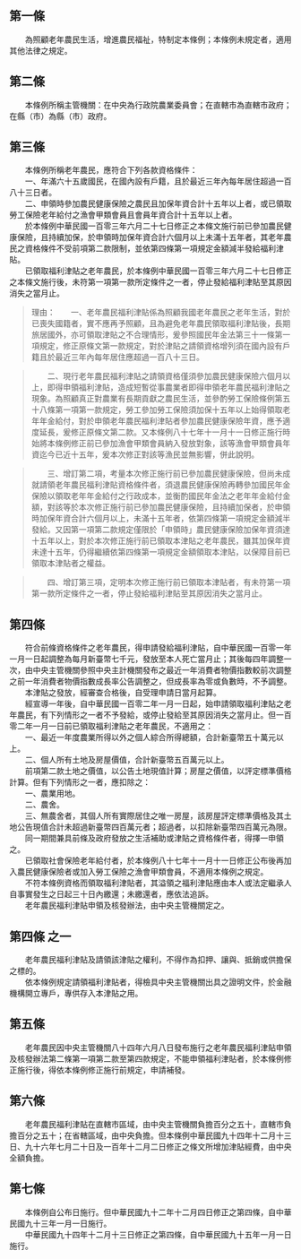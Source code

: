 第一條 
-------
　　為照顧老年農民生活，增進農民福祉，特制定本條例；本條例未規定者，適用其他法律之規定。  


第二條 
-------
　　本條例所稱主管機關：在中央為行政院農業委員會；在直轄市為直轄市政府；在縣（市）為縣（市）政府。  


第三條 
-------
　　本條例所稱老年農民，應符合下列各款資格條件：  
　　一、年滿六十五歲國民，在國內設有戶籍，且於最近三年內每年居住超過一百八十三日者。  
　　二、申領時參加農民健康保險之農民且加保年資合計十五年以上者，或已領取勞工保險老年給付之漁會甲類會員且會員年資合計十五年以上者。  
　　於本條例中華民國一百零三年六月二十七日修正之本條文施行前已參加農民健康保險，且持續加保，於申領時加保年資合計六個月以上未滿十五年者，其老年農民之資格條件不受前項第二款限制，並依第四條第一項規定金額減半發給福利津貼。  
　　已領取福利津貼之老年農民，於本條例中華民國一百零三年六月二十七日修正之本條文施行後，未符第一項第一款所定條件之一者，停止發給福利津貼至其原因消失之當月止。  
> 理由：　　一、老年農民福利津貼係為照顧我國老年農民之老年生活，對於已喪失國籍者，實不應再予照顧，且為避免老年農民領取福利津貼後，長期旅居國外，亦可領取津貼之不合理情形，爰參照國民年金法第三十一條第一項規定，修正原條文第一款規定，對於津貼之請領資格增列須在國內設有戶籍且於最近三年內每年居住應超過一百八十三日。

> 　　二、現行老年農民福利津貼之請領資格僅須參加農民健康保險六個月以上，即得申領福利津貼，造成短暫從事農業者即得申領老年農民福利津貼之現象。為照顧真正對農業有長期貢獻之農民生活，並參酌勞工保險條例第五十八條第一項第一款規定，勞工參加勞工保險須加保十五年以上始得領取老年年金給付，對於申領老年農民福利津貼者參加農民健康保險年資，應予適度延長，爰修正原條文第二款。又本條例八十七年十一月十一日修正施行時始將本條例修正前已參加漁會甲類會員納入發放對象，該等漁會甲類會員年資迄今已近十五年，爰本次修正對該等漁民並無影響，併此說明。

> 　　三、增訂第二項，考量本次修正施行前已參加農民健康保險，但尚未成就請領老年農民福利津貼資格條件者，須退農民健康保險再轉參加國民年金保險以領取老年年金給付之行政成本，並衡酌國民年金法之老年年金給付金額，對該等於本次修正施行前已參加農民健康保險，且持續加保者，於申領時加保年資合計六個月以上，未滿十五年者，依第四條第一項規定金額減半發給。又因第一項第二款規定僅限於「申領時」農民健康保險加保年資須達十五年以上，對於本次修正施行前已領取本津貼之老年農民，雖其加保年資未達十五年，仍得繼續依第四條第一項規定金額領取本津貼，以保障目前已領取本津貼者之權益。

> 　　四、增訂第三項，定明本次修正施行前已領取本津貼者，有未符第一項第一款所定條件之一者，停止發給福利津貼至其原因消失之當月止。



第四條 
-------
　　符合前條資格條件之老年農民，得申請發給福利津貼，自中華民國一百零一年一月一日起調整為每月新臺幣七千元，發放至本人死亡當月止；其後每四年調整一次，由中央主管機關參照中央主計機關發布之最近一年消費者物價指數較前次調整之前一年消費者物價指數成長率公告調整之，但成長率為零或負數時，不予調整。  
　　本津貼之發放，經審查合格後，自受理申請日當月起算。  
　　經宣導一年後，自中華民國一百零二年一月一日起，始申請領取福利津貼之老年農民，有下列情形之一者不予發給，或停止發給至其原因消失之當月止。但一百零二年一月一日前已領取福利津貼之老年農民，不適用之：  
　　一、最近一年度農業所得以外之個人綜合所得總額，合計新臺幣五十萬元以上。  
　　二、個人所有土地及房屋價值，合計新臺幣五百萬元以上。  
　　前項第二款土地之價值，以公告土地現值計算；房屋之價值，以評定標準價格計算。但有下列情形之一者，應扣除之：  
　　一、農業用地。  
　　二、農舍。  
　　三、無農舍者，其個人所有實際居住之唯一房屋，該房屋評定標準價格及其土地公告現值合計未超過新臺幣四百萬元者；超過者，以扣除新臺幣四百萬元為限。  
　　同一期間兼具前條及政府發放之生活補助或津貼之資格條件者，得擇一申領之。  
　　已領取社會保險老年給付者，於本條例八十七年十一月十一日修正公布後再加入農民健康保險者或加入勞工保險之漁會甲類會員，不適用本條例之規定。  
　　不符本條例資格而領取福利津貼者，其溢領之福利津貼應由本人或法定繼承人自事實發生之日起三十日內繳還；未繳還者，應依法追訴。  
　　老年農民福利津貼申領及核發辦法，由中央主管機關定之。  


第四條 之一 
------------
　　老年農民福利津貼及請領該津貼之權利，不得作為扣押、讓與、抵銷或供擔保之標的。  
　　依本條例規定請領福利津貼者，得檢具中央主管機關出具之證明文件，於金融機構開立專戶，專供存入本津貼之用。  


第五條 
-------
　　老年農民因中央主管機關八十四年六月八日發布施行之老年農民福利津貼申領及核發辦法第二條第一項第二款至第四款規定，不能申領福利津貼者，於本條例修正施行後，得依本條例修正施行前規定，申請補發。  


第六條 
-------
　　老年農民福利津貼在直轄市區域，由中央主管機關負擔百分之五十，直轄市負擔百分之五十；在省轄區域，由中央負擔。但本條例中華民國九十四年十二月十三日、九十六年七月二十日及一百年十二月二日修正之條文所增加津貼經費，由中央全額負擔。  


第七條 
-------
　　本條例自公布日施行。但中華民國九十二年十二月四日修正之第四條，自中華民國九十三年一月一日施行。  
　　中華民國九十四年十二月十三日修正之第四條，自中華民國九十五年一月一日施行。